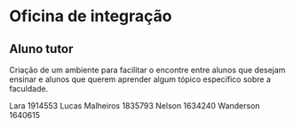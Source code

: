 # Oficina de integração

## Aluno tutor

Criação de um ambiente para facilitar o encontre entre alunos que desejam ensinar e alunos que querem aprender algum tópico específico sobre a faculdade.

Lara 1914553
Lucas Malheiros 1835793
Nelson 1634240
Wanderson 1640615
